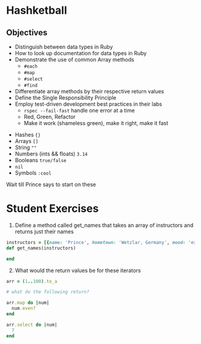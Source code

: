 # Hashketball

## Objectives

* Distinguish between data types in Ruby
* How to look up documentation for data types in Ruby
* Demonstrate the use of common Array methods
  * `#each`
  * `#map`
  * `#select`
  * `#find`
* Differentiate array methods by their respective return values
* Define the Single Responsibility Principle
* Employ test-driven development best practices in their labs
  * `rspec --fail-fast` handle one error at a time
  * Red, Green, Refactor
  * Make it work \(shameless green\), make it right, make it fast


- Hashes `{}`
- Arrays `[]`
- String `""`
- Numbers (ints && floats) `3.14`
- Booleans `true/false`
- `nil`
- Symbols `:cool`






Wait till Prince says to start on these


# Student Exercises

1. Define a method called get_names that takes an array of instructors and returns just their names

```ruby
instructors = [{name: 'Prince', hometown: 'Wetzlar, Germany', mood: 'excited'}, {name: 'Gigi', hometown: 'New York, New York'}, {name: 'Niky', hometwon: 'Queenstown, New Zealand'}]
def get_names(instructors)

end
```

2. What would the return values be for these iterators

```ruby
arr = (1..100).to_a

# what do the following return?

arr.map do |num|
  num.even?
end

arr.select do |num|
  7
end
```
